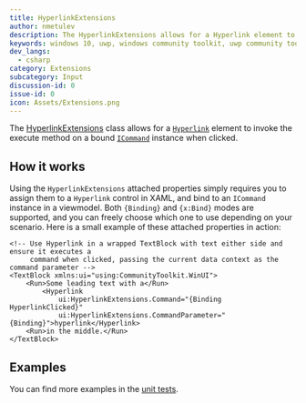 ```yaml
---
title: HyperlinkExtensions
author: nmetulev
description: The HyperlinkExtensions allows for a Hyperlink element to invoke the execute method on a bound ICommand instance when clicked.
keywords: windows 10, uwp, windows community toolkit, uwp community toolkit, uwp toolkit, Hyperlink, extensions
dev_langs:
  - csharp
category: Extensions
subcategory: Input
discussion-id: 0
issue-id: 0
icon: Assets/Extensions.png
---
```


The [HyperlinkExtensions](/dotnet/api/microsoft.toolkit.uwp.ui.hyperlinkextensions) class allows for a [`Hyperlink`](/uwp/api/Windows.UI.Xaml.Documents.Hyperlink) element to invoke the execute method on a bound [`ICommand`](/uwp/api/Windows.UI.Xaml.Input.ICommand) instance when clicked.


## How it works

Using the `HyperlinkExtensions` attached properties simply requires you to assign them to a `Hyperlink` control in XAML, and bind to an `ICommand` instance in a viewmodel. Both `{Binding}` and `{x:Bind}` modes are supported, and you can freely choose which one to use depending on your scenario. Here is a small example of these attached properties in action:

```xaml
<!-- Use Hyperlink in a wrapped TextBlock with text either side and ensure it executes a
     command when clicked, passing the current data context as the command parameter -->
<TextBlock xmlns:ui="using:CommunityToolkit.WinUI">
    <Run>Some leading text with a</Run>
        <Hyperlink
            ui:HyperlinkExtensions.Command="{Binding HyperlinkClicked}"
            ui:HyperlinkExtensions.CommandParameter="{Binding}">hyperlink</Hyperlink>
    <Run>in the middle.</Run>
</TextBlock>
```

## Examples

You can find more examples in the [unit tests](https://github.com/windows-toolkit/WindowsCommunityToolkit/blob/rel/7.1.0/UnitTests/UnitTests.UWP/Extensions/Test_EnumValuesExtension.cs).
